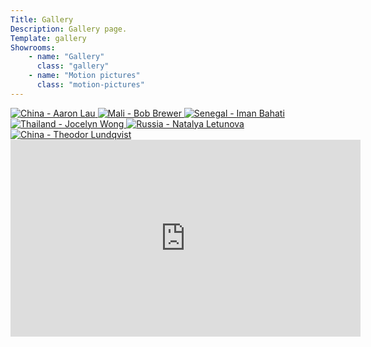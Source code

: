 ```yaml
---
Title: Gallery
Description: Gallery page.
Template: gallery
Showrooms:
    - name: "Gallery"
      class: "gallery"
    - name: "Motion pictures"
      class: "motion-pictures"
---
```


<a href="%base_url%/assets/img/aaron-lau.jpg" target="_blank" id="img1">
    <picture>
        <source media="(min-width: 668px)" srcset="image/aaron-lau.jpg?w=400&h=400&crop-to-fit">
        <img src="image/aaron-lau.jpg?w=250&h=250&crop-to-fit" alt="China - Aaron Lau">
    </picture>
</a>

<a href="%base_url%/assets/img/bob-brewer.jpg" target="_blank" id="img2">
    <picture>
        <source media="(min-width: 668px)" srcset="image/bob-brewer.jpg?w=400&h=400&crop-to-fit">
        <img src="image/bob-brewer.jpg?w=250&h=250&crop-to-fit" alt="Mali - Bob Brewer">
    </picture>
</a>

<a href="%base_url%/assets/img/imani-bahati.jpg" target="_blank" id="img3">
    <picture>
        <source media="(min-width: 668px)" srcset="image/imani-bahati.jpg?w=400&h=400&crop-to-fit">
        <img src="image/imani-bahati.jpg?w=250&h=250&crop-to-fit" alt="Senegal - Iman Bahati">
    </picture>
</a>

<a href="%base_url%/assets/img/jocelyn-wong.jpg" target="_blank" id="img4">
    <picture>
        <source media="(min-width: 668px)" srcset="image/jocelyn-wong.jpg?w=400&h=400&crop-to-fit">
        <img src="image/jocelyn-wong.jpg?w=250&h=250&crop-to-fit" alt="Thailand - Jocelyn Wong">
    </picture>
</a>

<a href="%base_url%/assets/img/natalya-letunova.jpg" target="_blank" id="img5">
    <picture>
        <source media="(min-width: 668px)" srcset="image/natalya-letunova.jpg?w=400&h=400&crop-to-fit">
        <img src="image/natalya-letunova.jpg?w=250&h=250&crop-to-fit" alt="Russia - Natalya Letunova">
    </picture>
</a>

<a href="%base_url%/assets/img/theodor-lundqvist.jpg" target="_blank" id="img6">
    <picture>
        <source media="(min-width: 668px)" srcset="image/theodor-lundqvist.jpg?w=400&h=400&crop-to-fit">
        <img src="image/theodor-lundqvist.jpg?w=250&h=250&crop-to-fit" alt="China - Theodor Lundqvist">
    </picture>
</a>

<iframe width="560" height="315" src="https://www.youtube.com/embed/kmB4DfG-3K4?si=2wGlry0sHlYY5917&amp;start=85" title="YouTube video player" frameborder="0" allow="accelerometer; autoplay; clipboard-write; encrypted-media; gyroscope; picture-in-picture; web-share" referrerpolicy="strict-origin-when-cross-origin" allowfullscreen class="vid-box"></iframe>
